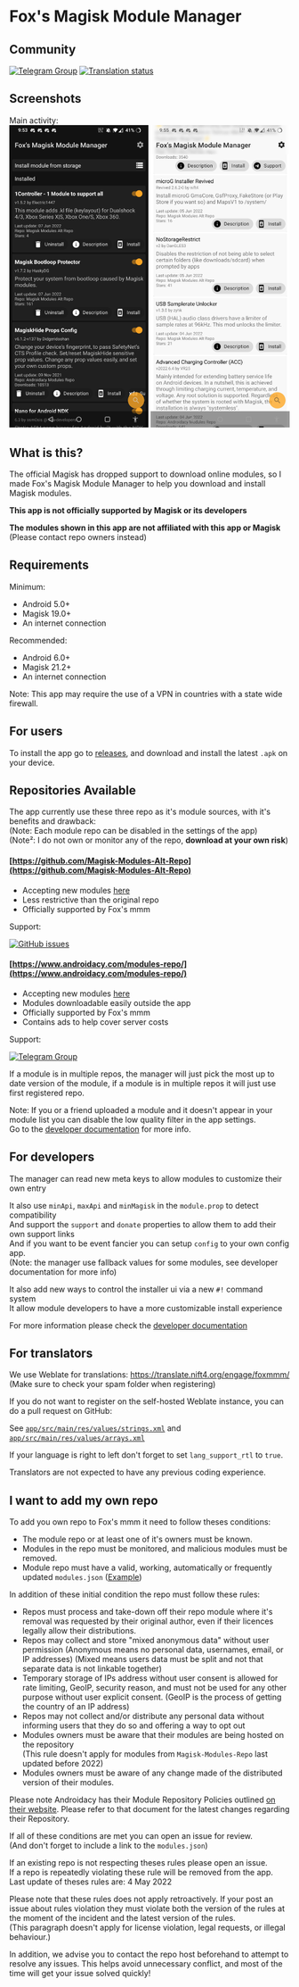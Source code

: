 # Fox's Magisk Module Manager

<!-- Test -->

## Community

[![Telegram Group](https://img.shields.io/endpoint?color=neon&style=flat&url=https%3A%2F%2Ftg.sumanjay.workers.dev%2FFox2Code_Chat)](https://telegram.dog/Fox2Code_Chat)
<a href="https://translate.nift4.org/engage/foxmmm/">
<img src="https://translate.nift4.org/widgets/foxmmm/-/foxmmm/svg-badge.svg" alt="Translation status" />
</a>

## Screenshots

Main activity:  
[<img src="screenshot-dark.jpg" width="250"/>](screenshot-dark.jpg)
[<img src="screenshot-light.jpg" width="250"/>](screenshot-light.jpg)

## What is this? 

The official Magisk has dropped support to download online modules, so I made Fox's Magisk Module Manager to help you download and install Magisk modules.

**This app is not officially supported by Magisk or its developers**

**The modules shown in this app are not affiliated with this app or Magisk**  
(Please contact repo owners instead)

## Requirements

Minimum:
- Android 5.0+
- Magisk 19.0+
- An internet connection

Recommended:
- Android 6.0+
- Magisk 21.2+
- An internet connection

Note: This app may require the use of a VPN in countries with a state wide firewall.

## For users

To install the app go to [releases](https://github.com/Fox2Code/FoxMagiskModuleManager/releases), 
and download and install the latest `.apk` on your device.

## Repositories Available


The app currently use these three repo as it's module sources, with it's benefits and drawback:  
(Note: Each module repo can be disabled in the settings of the app)  
(Note²: I do not own or monitor any of the repo, **download at your own risk**)

#### [https://github.com/Magisk-Modules-Alt-Repo](https://github.com/Magisk-Modules-Alt-Repo)  
- Accepting new modules [here](https://github.com/Magisk-Modules-Alt-Repo/submission)
- Less restrictive than the original repo
- Officially supported by Fox's mmm

Support:

[![GitHub issues](https://img.shields.io/github/issues/Magisk-Modules-Alt-Repo/submission)](https://github.com/Magisk-Modules-Alt-Repo/submission/issues)

#### [https://www.androidacy.com/modules-repo/](https://www.androidacy.com/modules-repo/)
- Accepting new modules [here](https://www.androidacy.com/module-repository-applications/)
- Modules downloadable easily outside the app
- Officially supported by Fox's mmm
- Contains ads to help cover server costs

Support:

[![Telegram Group](https://img.shields.io/endpoint?color=neon&style=flat&url=https%3A%2F%2Ftg.sumanjay.workers.dev%2Fandroidacy_discussions)](https://telegram.dog/androidacy_discussions)

If a module is in multiple repos, the manager will just pick the most up to date version 
of the module, if a module is in multiple repos it will just use first registered repo.

Note: If you or a friend uploaded a module and it doesn't appear in your module 
list you can disable the low quality filter in the app settings.  
Go to the [developer documentation](DEVELOPERS.md) for more info.

## For developers

The manager can read new meta keys to allow modules to customize their own entry

It also use `minApi`, `maxApi` and `minMagisk` in the `module.prop` to detect compatibility  
And support the `support` and `donate` properties to allow them to add their own support links  
And if you want to be event fancier you can setup `config` to your own config app.  
(Note: the manager use fallback values for some modules, see developer documentation for more info)

It also add new ways to control the installer ui via a new `#!` command system  
It allow module developers to have a more customizable install experience

For more information please check the [developer documentation](DEVELOPERS.md)

## For translators

We use Weblate for translations: https://translate.nift4.org/engage/foxmmm/
(Make sure to check your spam folder when registering)

If you do not want to register on the self-hosted Weblate instance, you can do a pull request on GitHub:

See [`app/src/main/res/values/strings.xml`](https://github.com/Fox2Code/FoxMagiskModuleManager/blob/master/app/src/main/res/values/strings.xml)
and [`app/src/main/res/values/arrays.xml`](https://github.com/Fox2Code/FoxMagiskModuleManager/blob/master/app/src/main/res/values/arrays.xml)

If your language is right to left don't forget to set `lang_support_rtl` to `true`.

Translators are not expected to have any previous coding experience.

## I want to add my own repo

To add you own repo to Fox's mmm it need to follow theses conditions:
- The module repo or at least one of it's owners must be known.
- Modules in the repo must be monitored, and malicious modules must be removed.
- Module repo must have a valid, working, automatically or frequently updated `modules.json`
  ([Example](https://github.com/Magisk-Modules-Alt-Repo/json/blob/main/modules.json))
  
In addition of these initial condition the repo must follow these rules:
- Repos must process and take-down off their repo module where it's removal was requested
  by their original author, even if their licences legally allow their distributions.
- Repos may collect and store "mixed anonymous data" without user permission
  (Anonymous means no personal data, usernames, email, or IP addresses)
  (Mixed means users data must be split and not that separate data is not linkable together)
- Temporary storage of IPs address without user consent is allowed for rate limiting, GeoIP,
  security reason, and must not be used for any other purpose without user explicit consent.
  (GeoIP is the process of getting the country of an IP address)
- Repos may not collect and/or distribute any personal data without informing users that they do so and offering a way to opt out
- Modules owners must be aware that their modules are being hosted on the repository  
  (This rule doesn't apply for modules from `Magisk-Modules-Repo` last updated before 2022)
- Modules owners must be aware of any change made of the distributed version of their modules.

Please note Androidacy has their Module Repository Policies outlined [on their website](https://www.androidacy.com/module-requirements/?utm_source=foxmmm-readme&utm_medium=web). Please refer to that document for the latest changes regarding their Repository.

If all of these conditions are met you can open an issue for review.  
(And don't forget to include a link to the `modules.json`)

If an existing repo is not respecting theses rules please open an issue.  
If a repo is repeatedly violating these rule will be removed from the app.  
Last update of theses rules are: 4 May 2022

Please note that these rules does not apply retroactively.
If your post an issue about rules violation they must violate both the version of
the rules at the moment of the incident and the latest version of the rules.  
(This paragraph doesn't apply for license violation, legal requests, or illegal behaviour.)

In addition, we advise you to contact the repo host beforehand to attempt to resolve any issues. This helps avoid unnecessary conflict, and most of the time will get your issue solved quickly! 
